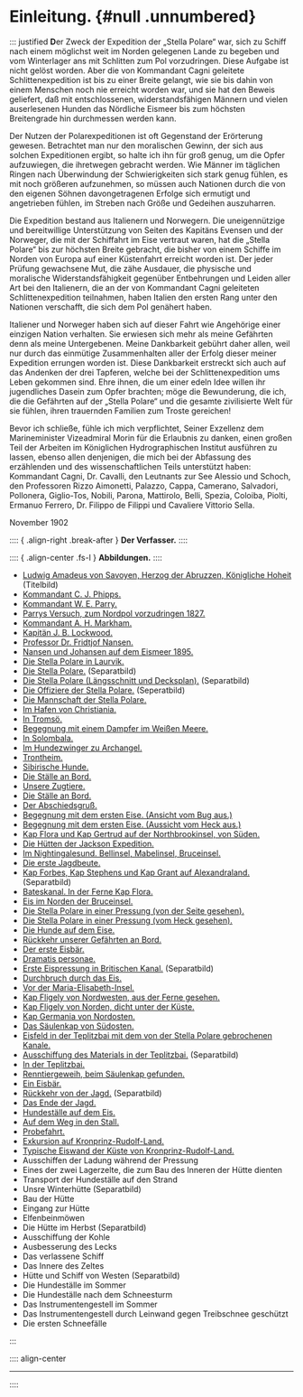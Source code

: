 # **Einleitung.** {#null .unnumbered}


::: justified
**D**er Zweck der Expedition der „Stella Polare“ war, sich zu Schiff nach einem
möglichst weit im Norden gelegenen Lande zu begeben und vom Winterlager ans mit
Schlitten zum Pol vorzudringen. Diese Aufgabe ist nicht gelöst worden. Aber die
von Kommandant Cagni geleitete Schlittenexpedition ist bis zu einer Breite
gelangt, wie sie bis dahin von einem Menschen noch nie erreicht worden war, und
sie hat den Beweis geliefert, daß mit entschlossenen, widerstandsfähigen Männern
und vielen auserlesenen Hunden das Nördliche Eismeer bis zum höchsten
Breitengrade hin durchmessen werden kann.

Der Nutzen der Polarexpeditionen ist oft Gegenstand der Erörterung gewesen.
Betrachtet man nur den moralischen Gewinn, der sich aus solchen Expeditionen
ergibt, so halte ich ihn für groß genug, um die Opfer aufzuwiegen, die
ihretwegen gebracht werden. Wie Männer im täglichen Ringen nach Überwindung der
Schwierigkeiten sich stark genug fühlen, es mit noch größeren aufzunehmen, so
müssen auch Nationen durch die von den eigenen Söhnen davongetragenen Erfolge
sich ermutigt und angetrieben fühlen, im Streben nach Größe und Gedeihen
auszuharren.

Die Expedition bestand aus Italienern und Norwegern. Die uneigennützige und
bereitwillige Unterstützung von Seiten des Kapitäns Evensen und der Norweger,
die mit der Schiffahrt im Eise vertraut waren, hat die „Stella Polare“ bis zur
höchsten Breite gebracht, die  bisher von einem Schiffe im Norden von Europa auf
einer Küstenfahrt erreicht worden ist. Der jeder Prüfung gewachsene Mut, die
zähe Ausdauer, die physische und moralische Widerstandsfähigkeit gegenüber
Entbehrungen und Leiden aller Art bei den Italienern, die an der von Kommandant
Cagni geleiteten Schlittenexpedition teilnahmen, haben Italien den ersten Rang
unter den Nationen verschafft, die sich dem Pol genähert haben.

Italiener und Norweger haben sich auf dieser Fahrt wie Angehörige einer einzigen
Nation verhalten. Sie erwiesen sich mehr als meine Gefährten denn als meine
Untergebenen. Meine Dankbarkeit gebührt daher allen, weil nur durch das
einmütige Zusammenhalten aller der Erfolg dieser meiner Expedition errungen
worden ist. Diese Dankbarkeit erstreckt sich auch auf das Andenken der drei
Tapferen, welche bei der Schlittenexpedition ums Leben gekommen sind. Ehre
ihnen, die um einer edeln Idee willen ihr jugendliches Dasein zum Opfer
brachten; möge die Bewunderung, die ich, die die Gefährten auf der „Stella
Polare“ und die gesamte zivilisierte Welt für sie fühlen, ihren trauernden
Familien zum Troste gereichen!

Bevor ich schließe, fühle ich mich verpflichtet, Seiner Exzellenz dem
Marineminister Vizeadmiral Morin für die Erlaubnis zu danken, einen großen Teil
der Arbeiten im Königlichen Hydrographischen Institut ausführen zu lassen,
ebenso allen denjenigen, die mich bei der Abfassung des erzählenden und des
wissenschaftlichen Teils unterstützt haben: Kommandant Cagni, Dr. Cavalli, den
Leutnants zur See Alessio und Schoch, den Professoren Rizzo Aimonetti, Palazzo,
Cappa, Camerano, Salvadori, Pollonera, Giglio-Tos, Nobili, Parona, Mattirolo,
Belli, Spezia, Coloiba, Piolti, Ermanuo Ferrero, Dr. Filippo de Filippi und
Cavaliere Vittorio Sella.

November 1902

:::: { .align-right .break-after }
**Der Verfasser.**
::::


:::: { .align-center  .fs-l }
**Abbildungen.**
::::

* [Ludwig Amadeus von Savoyen, Herzog der Abruzzen, Königliche Hoheit](ch001.xhtml#b000) (Titelbild)
* [Kommandant C. J. Phipps.](ch003.xhtml#b002)
* [Kommandant W. E. Parry.](ch003.xhtml#b003)
* [Parrys Versuch, zum Nordpol vorzudringen 1827.](ch003.xhtml#b004)
* [Kommandant A. H. Markham.](ch003.xhtml#b005)
* [Kapitän J. B. Lockwood.](ch003.xhtml#b006)
* [Professor Dr. Fridtjof Nansen.](ch003.xhtml#b007)
* [Nansen und Johansen auf dem Eismeer 1895.](ch003.xhtml#b009)
* [Die Stella Polare in Laurvik.](ch004.xhtml#b015)
* [Die Stella Polare.](ch004.xhtml#b016) (Separatbild)
* [Die Stella Polare (Längsschnitt und Decksplan).](ch004.xhtml#b018a) (Separatbild)
* [Die Offiziere der Stella Polare.](ch004.xhtml#b020) (Seperatbild)
* [Die Mannschaft der Stella Polare.](ch004.xhtml#b021)
* [Im Hafen von Christiania.](ch004.xhtml#b027)
* [In Tromsö.](ch004.xhtml#b028a)
* [Begegnung mit einem Dampfer im Weißen Meere.](ch004.xhtml#b028b)
* [In Solombala.](ch004.xhtml#b029)
* [Im Hundezwinger zu Archangel.](ch004.xhtml#b031)
* [Trontheim.](ch004.xhtml#b032)
* [Sibirische Hunde.](ch004.xhtml#b033)
* [Die Ställe an Bord.](ch004.xhtml#b034)
* [Unsere Zugtiere.](ch004.xhtml#b035)
* [Die Ställe an Bord.](ch004.xhtml#b036)
* [Der Abschiedsgruß.](ch004.xhtml#b038)
* [Begegnung mit dem ersten Eise. (Ansicht vom Bug aus.)](ch005.xhtml#b043a)
* [Begegnung mit dem ersten Eise. (Aussicht vom Heck aus.)](ch005.xhtml#b043b)
* [Kap Flora und Kap Gertrud auf der Northbrookinsel, von Süden.](ch005.xhtml#b045)
* [Die Hütten der Jackson Expedition.](ch005.xhtml#b047)
* [Im Nightingalesund. Bellinsel, Mabelinsel, Bruceinsel.](ch005.xhtml#b049)
* [Die erste Jagdbeute.](ch005.xhtml#b050)
* [Kap Forbes, Kap Stephens und Kap Grant auf Alexandraland.](ch005.xhtml#b052) (Separatbild)
* [Bateskanal. In der Ferne Kap Flora.](ch005.xhtml#b053)
* [Eis im Norden der Bruceinsel.](ch006.xhtml#b057)
* [Die Stella Polare in einer Pressung (von der Seite gesehen).](ch006.xhtml#b058)
* [Die Stella Polare in einer Pressung (vom Heck gesehen).](ch006.xhtml#b059)
* [Die Hunde auf dem Eise.](ch006.xhtml#b060)
* [Rückkehr unserer Gefährten an Bord.](ch006.xhtml#b061)
* [Der erste Eisbär.](ch006.xhtml#b062)
* [Dramatis personae.](ch006.xhtml#b064)
* [Erste Eispressung in Britischen Kanal.](ch006.xhtml#b064a) (Separatbild)
* [Durchbruch durch das Eis.](ch006.xhtml#b065)
* [Vor der Maria-Elisabeth-Insel.](ch006.xhtml#b069)
* [Kap Fligely von Nordwesten, aus der Ferne gesehen.](ch006.xhtml#b071)
* [Kap Fligely von Norden, dicht unter der Küste.](ch007.xhtml#b074)
* [Kap Germania von Nordosten.](ch007.xhtml#b075)
* [Das Säulenkap von Südosten.](ch007.xhtml#b076)
* [Eisfeld in der Teplitzbai mit dem von der Stella Polare gebrochenen Kanale.](ch007.xhtml#b077)
* [Ausschiffung des Materials in der Teplitzbai.](ch007.xhtml#b078) (Separatbild)
* [In der Teplitzbai.](ch007.xhtml#b079)
* [Renntiergeweih, beim Säulenkap gefunden.](ch007.xhtml#b080)
* [Ein Eisbär.](ch007.xhtml#b082)
* [Rückkehr von der Jagd.](ch007.xhtml#b082a) (Separatbild)
* [Das Ende der Jagd.](ch007.xhtml#b083)
* [Hundeställe auf dem Eis.](ch007.xhtml#b084)
* [Auf dem Weg in den Stall.](ch007.xhtml#b085)
* [Probefahrt.](ch007.xhtml#b086)
* [Exkursion auf Kronprinz-Rudolf-Land.](ch007.xhtml#b087)
* [Typische Eiswand der Küste von Kronprinz-Rudolf-Land.](ch007.xhtml#b089)
* Ausschiffen der Ladung während der Pressung
* Eines der zwei Lagerzelte, die zum Bau des Inneren der Hütte dienten
* Transport der Hundeställe auf den Strand
* Unsre Winterhütte (Separatbild)
* Bau der Hütte
* Eingang zur Hütte
* Elfenbeinmöwen
* Die Hütte im Herbst (Separatbild)
* Ausschiffung der Kohle
* Ausbesserung des Lecks
* Das verlassene Schiff
* Das Innere des Zeltes
* Hütte und Schiff von Westen (Separatbild)
* Die Hundeställe im Sommer
* Die Hundeställe nach dem Schneesturm
* Das Instrumentengestell im Sommer
* Das Instrumentengestell durch Leinwand gegen Treibschnee geschützt
* Die ersten Schneefälle




:::

:::: align-center
****
::::
